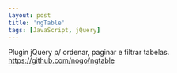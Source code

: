 ```yaml
---
layout: post
title: 'ngTable'
tags: [JavaScript, jQuery]
---
```


Plugin jQuery p/ ordenar, paginar e filtrar tabelas.<br>
<https://github.com/nogo/ngtable>
